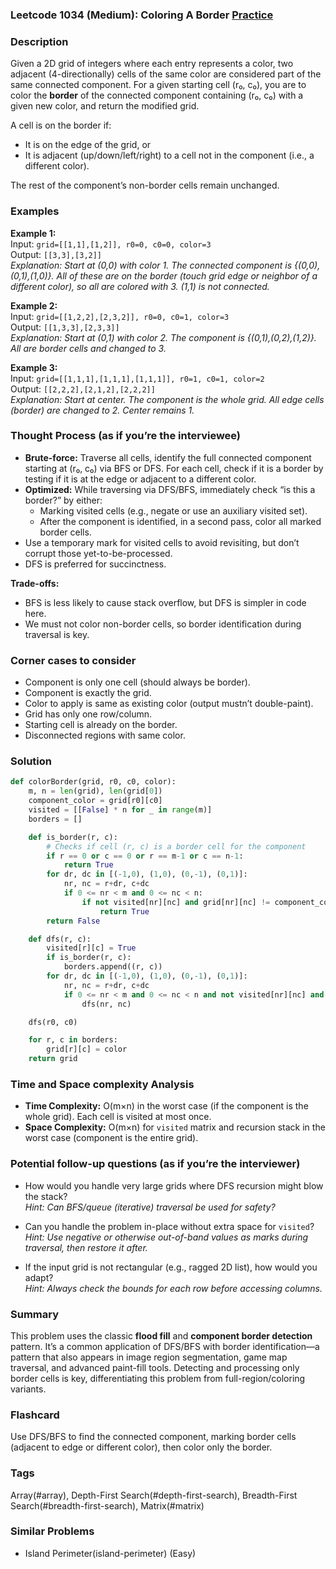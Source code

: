 ### Leetcode 1034 (Medium): Coloring A Border [Practice](https://leetcode.com/problems/coloring-a-border)

### Description  
Given a 2D grid of integers where each entry represents a color, two adjacent (4-directionally) cells of the same color are considered part of the same connected component. For a given starting cell (r₀, c₀), you are to color the **border** of the connected component containing (r₀, c₀) with a given new color, and return the modified grid. 

A cell is on the border if:
- It is on the edge of the grid, or
- It is adjacent (up/down/left/right) to a cell not in the component (i.e., a different color).

The rest of the component’s non-border cells remain unchanged.

### Examples  

**Example 1:**  
Input: `grid=[[1,1],[1,2]], r0=0, c0=0, color=3`  
Output: `[[3,3],[3,2]]`  
*Explanation: Start at (0,0) with color 1. The connected component is {(0,0),(0,1),(1,0)}. All of these are on the border (touch grid edge or neighbor of a different color), so all are colored with 3. (1,1) is not connected.*

**Example 2:**  
Input: `grid=[[1,2,2],[2,3,2]], r0=0, c0=1, color=3`  
Output: `[[1,3,3],[2,3,3]]`  
*Explanation: Start at (0,1) with color 2. The component is {(0,1),(0,2),(1,2)}. All are border cells and changed to 3.*

**Example 3:**  
Input: `grid=[[1,1,1],[1,1,1],[1,1,1]], r0=1, c0=1, color=2`  
Output: `[[2,2,2],[2,1,2],[2,2,2]]`  
*Explanation: Start at center. The component is the whole grid. All edge cells (border) are changed to 2. Center remains 1.*

### Thought Process (as if you’re the interviewee)  
- **Brute-force:** Traverse all cells, identify the full connected component starting at (r₀, c₀) via BFS or DFS. For each cell, check if it is a border by testing if it is at the edge or adjacent to a different color.
- **Optimized:** While traversing via DFS/BFS, immediately check “is this a border?” by either:
  - Marking visited cells (e.g., negate or use an auxiliary visited set).
  - After the component is identified, in a second pass, color all marked border cells.
- Use a temporary mark for visited cells to avoid revisiting, but don’t corrupt those yet-to-be-processed.
- DFS is preferred for succinctness.

**Trade-offs:**
- BFS is less likely to cause stack overflow, but DFS is simpler in code here.
- We must not color non-border cells, so border identification during traversal is key.

### Corner cases to consider  
- Component is only one cell (should always be border).
- Component is exactly the grid.
- Color to apply is same as existing color (output mustn’t double-paint).
- Grid has only one row/column.
- Starting cell is already on the border.
- Disconnected regions with same color.

### Solution

```python
def colorBorder(grid, r0, c0, color):
    m, n = len(grid), len(grid[0])
    component_color = grid[r0][c0]
    visited = [[False] * n for _ in range(m)]
    borders = []

    def is_border(r, c):
        # Checks if cell (r, c) is a border cell for the component
        if r == 0 or c == 0 or r == m-1 or c == n-1:
            return True
        for dr, dc in [(-1,0), (1,0), (0,-1), (0,1)]:
            nr, nc = r+dr, c+dc
            if 0 <= nr < m and 0 <= nc < n:
                if not visited[nr][nc] and grid[nr][nc] != component_color:
                    return True
        return False

    def dfs(r, c):
        visited[r][c] = True
        if is_border(r, c):
            borders.append((r, c))
        for dr, dc in [(-1,0), (1,0), (0,-1), (0,1)]:
            nr, nc = r+dr, c+dc
            if 0 <= nr < m and 0 <= nc < n and not visited[nr][nc] and grid[nr][nc] == component_color:
                dfs(nr, nc)

    dfs(r0, c0)

    for r, c in borders:
        grid[r][c] = color
    return grid
```

### Time and Space complexity Analysis  

- **Time Complexity:** O(m×n) in the worst case (if the component is the whole grid). Each cell is visited at most once.
- **Space Complexity:** O(m×n) for `visited` matrix and recursion stack in the worst case (component is the entire grid).

### Potential follow-up questions (as if you’re the interviewer)  

- How would you handle very large grids where DFS recursion might blow the stack?  
  *Hint: Can BFS/queue (iterative) traversal be used for safety?*

- Can you handle the problem in-place without extra space for `visited`?  
  *Hint: Use negative or otherwise out-of-band values as marks during traversal, then restore it after.*

- If the input grid is not rectangular (e.g., ragged 2D list), how would you adapt?  
  *Hint: Always check the bounds for each row before accessing columns.*

### Summary
This problem uses the classic **flood fill** and **component border detection** pattern. It’s a common application of DFS/BFS with border identification—a pattern that also appears in image region segmentation, game map traversal, and advanced paint-fill tools. Detecting and processing only border cells is key, differentiating this problem from full-region/coloring variants.


### Flashcard
Use DFS/BFS to find the connected component, marking border cells (adjacent to edge or different color), then color only the border.

### Tags
Array(#array), Depth-First Search(#depth-first-search), Breadth-First Search(#breadth-first-search), Matrix(#matrix)

### Similar Problems
- Island Perimeter(island-perimeter) (Easy)